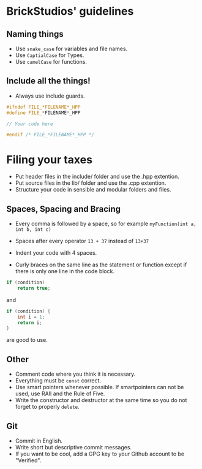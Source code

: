 # BrickStudios' guidelines
## Naming things
- Use `snake_case` for variables and file names.
- Use `CaptialCase` for Types.
- Use `camelCase` for functions.

## Include all the things!
- Always use include guards.

```c++
#ifndef FILE_*FILENAME*_HPP
#define FILE_*FILENAME*_HPP

// Your code here

#endif /* FILE_*FILENAME*_HPP */
```

# Filing your taxes
- Put header files in the include/ folder and use the .hpp extention.
- Put source files in the lib/ folder and use the .cpp extention.
- Structure your code in sensible and modular folders and files.

## Spaces, Spacing and Bracing
- Every comma is followed by a space, so for example
`myFunction(int a, int b, int c)`

- Spaces after every operator
`13 + 37` instead of `13+37`

- Indent your code with 4 spaces.

- Curly braces on the same line as the statement or function except if there is only one line in the code block.

```c++
if (condition)
    return true;
```

and

```c++
if (condition) {
    int i = 1;
    return i;
}
```
are good to use.

## Other
- Comment code where you think it is necessary.
- Everything must be `const` correct.
- Use smart pointers whenever possible. If smartpointers can not be used, use RAII and the Rule of Five.
- Write the constructor and destructor at the same time so you do not forget to properly `delete`.

## Git
- Commit in English.
- Write short but descriptive commit messages.
- If you want to be cool, add a GPG key to your Github account to be "Verified".

